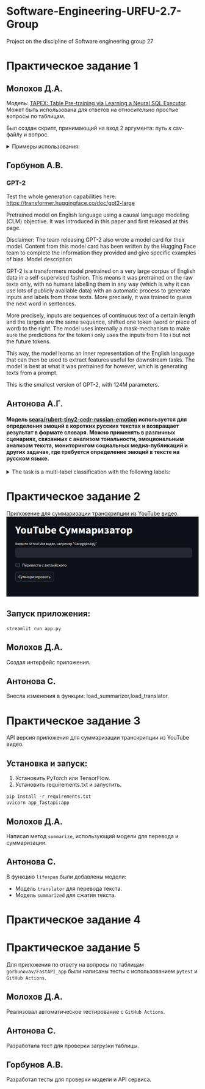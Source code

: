 # Software-Engineering-URFU-2.7-Group
Project on the discipline of Software engineering group 27

# Практическое задание 1

## Молохов Д.А.
Модель:
[TAPEX: Table Pre-training via Learning a Neural SQL Executor](https://huggingface.co/microsoft/tapex-base-finetuned-wikisql).
Может быть использована для ответов на относительно простые вопросы по таблицам.

Был создан скрипт, принимающий на вход 2 аргумента: путь к csv-файлу и вопрос.

<details>
  <summary>Примеры использования:</summary>

### [Top 50 Spotify Songs - 2019](https://www.kaggle.com/datasets/leonardopena/top50spotify2019)

|   Unnamed: 0 | Track.Name                                    | Artist.Name        | Genre           |   Beats.Per.Minute |   Energy |   Danceability |   Loudness..dB.. |   Liveness |   Valence. |   Length. |   Acousticness.. |   Speechiness. |   Popularity |
|--------------:|:---------------------------------------------|:--------------------|:-----------------|-------------------:|----------:|--------------:|-----------------:|-----------:|-----------:|----------:|-----------------:|--------------:|------------:|
|            0 | Señorita                                     | Shawn Mendes        | canadian pop     |                117 |        55 |            76 |               -6 |          8 |         75 |       191 |                4 |             3 |          79 |
|            1 | China                                        | Anuel AA            | reggaeton flow   |                105 |        81 |            79 |               -4 |          8 |         61 |       302 |                8 |             9 |          92 |
|            2 | boyfriend (with Social House)               | Ariana Grande       | dance pop        |                190 |        80 |            40 |               -4 |         16 |         70 |       186 |               12 |            46 |          85 |
|            3 | Beautiful People (feat. Khalid)             | Ed Sheeran          | pop              |                 93 |        65 |            64 |               -8 |          8 |         55 |       198 |               12 |            19 |          86 |
|            4 | Goodbyes (Feat. Young Thug)                  | Post Malone         | dfw rap          |                150 |        65 |            58 |               -4 |         11 |         18 |       175 |               45 |             7 |          94 |
|            5 | I Don't Care (with Justin Bieber)            | Ed Sheeran          | pop              |                102 |        68 |            80 |               -5 |          9 |         84 |       220 |                9 |             4 |          84 |
|            6 | Ransom                                       | Lil Tecca           | trap music       |                180 |        64 |            75 |               -6 |          7 |         23 |       131 |                2 |            29 |          92 |
|            7 | How Do You Sleep?                            | Sam Smith           | pop              |                111 |        68 |            48 |               -5 |          8 |         35 |       202 |               15 |             9 |          90 |
|            8 | Old Town Road - Remix                        | Lil Nas X           | country rap      |                136 |        62 |            88 |               -6 |         11 |         64 |       157 |                5 |            10 |          87 |
|            9 | bad guy                                     | Billie Eilish       | electropop       |                135 |        43 |            70 |              -11 |         10 |         56 |       194 |               33 |            38 |          95 |
|           10 | Callaita                                    | Bad Bunny           | reggaeton        |                176 |        62 |            61 |               -5 |         24 |         24 |       251 |               60 |            31 |          93 |
|           11 | Loco Contigo (feat. J. Balvin & Tyga)        | DJ Snake            | dance pop        |                 96 |        71 |            82 |               -4 |         15 |         38 |       185 |               28 |             7 |          86 |
|           12 | Someone You Loved                           | Lewis Capaldi       | pop              |                110 |        41 |            50 |               -6 |         11 |         45 |       182 |               75 |             3 |          88 |
|           13 | Otro Trago - Remix                          | Sech                | panamanian pop   |                176 |        79 |            73 |               -2 |          6 |         76 |       288 |                7 |            20 |          87 |
|           14 | Money In The Grave (Drake ft. Rick Ross)    | Drake               | canadian hip hop |                101 |        50 |            83 |               -4 |         12 |         10 |       205 |               10 |             5 |          92 |
|           15 | No Guidance (feat. Drake)                   | Chris Brown         | dance pop        |                 93 |        45 |            70 |               -7 |         16 |         14 |       261 |               12 |            15 |          82 |
|           16 | LA CANCIÓN                                  | J Balvin            | latin            |                176 |        65 |            75 |               -6 |         11 |         43 |       243 |               15 |            32 |          90 |
|           17 | Sunflower - Spider-Man: Into the Spider-Verse | Post Malone         | dfw rap          |                 90 |        48 |            76 |               -6 |          7 |         91 |       158 |               56 |             5 |          91 |
|           18 | Lalala                                     | Y2K                | canadian hip hop |                130 |        39 |            84 |               -8 |         14 |         50 |       161 |               18 |             8 |          88 |
|           19 | Truth Hurts                                | Lizzo               | escape room      |                158 |        62 |            72 |               -3 |         12 |         41 |       173 |               11 |            11 |          91 |

```
python table.py spotify_top_50.csv "How many dance pop songs are there?"
# [' 3.0']

python table.py spotify_top_50.csv 'Who is the artist of a song named "Someone you loved"?'
# [' lewis capaldi']
```

### [Titanic Dataset](https://www.kaggle.com/datasets/brendan45774/test-file/)

|   PassengerId |   Survived |   Pclass | Name                                               | Sex    |   Age |   SibSp |   Parch | Ticket          |   Fare | Cabin   | Embarked   |
|--------------:|-----------:|---------:|:---------------------------------------------------|:-------|------:|--------:|--------:|:----------------|-------:|:--------|:-----------|
|           892 |          0 |        3 | Kelly, Mr. James                                  | male   |  34.5 |       0 |       0 | 330911          | 7.8292 | nan     | Q          |
|           893 |          1 |        3 | Wilkes, Mrs. James (Ellen Needs)                  | female |  47   |       1 |       0 | 363272          | 7     | nan     | S          |
|           894 |          0 |        2 | Myles, Mr. Thomas Francis                         | male   |  62   |       0 |       0 | 240276          | 9.6875 | nan     | Q          |
|           895 |          0 |        3 | Wirz, Mr. Albert                                  | male   |  27   |       0 |       0 | 315154          | 8.6625 | nan     | S          |
|           896 |          1 |        3 | Hirvonen, Mrs. Alexander (Helga E Lindqvist)     | female |  22   |       1 |       1 | 3101298         | 12.2875 | nan     | S          |
|           897 |          0 |        3 | Svensson, Mr. Johan Cervin                        | male   |  14   |       0 |       0 | 7538            | 9.225  | nan     | S          |
|           898 |          1 |        3 | Connolly, Miss. Kate                              | female |  30   |       0 |       0 | 330972          | 7.6292 | nan     | Q          |
|           899 |          0 |        2 | Caldwell, Mr. Albert Francis                     | male   |  26   |       1 |       1 | 248738          | 29     | nan     | S          |
|           900 |          1 |        3 | Abrahim, Mrs. Joseph (Sophie Halaut Easu)         | female |  18   |       0 |       0 | 2657            | 7.2292 | nan     | C          |
|           901 |          0 |        3 | Davies, Mr. John Samuel                           | male   |  21   |       2 |       0 | A/4 48871       | 24.15  | nan     | S          |
|           902 |          0 |        3 | Ilieff, Mr. Ylio                                  | male   |   0   |       0 |       0 | 349220          | 7.8958 | nan     | S          |
|           903 |          0 |        1 | Jones, Mr. Charles Cresson                        | male   |  46   |       0 |       0 | 694             | 26     | nan     | S          |
|           904 |          1 |        1 | Snyder, Mrs. John Pillsbury (Nelle Stevenson)    | female |  23   |       1 |       0 | 21228           | 82.2667 | B45    | S          |
|           905 |          0 |        2 | Howard, Mr. Benjamin                              | male   |  63   |       1 |       0 | 24065           | 26     | nan     | S          |
|           906 |          1 |        1 | Chaffee, Mrs. Herbert Fuller (Carrie Constance... | female |  47   |       1 |       0 | W.E.P. 5734     | 61.175  | E31    | S          |
|           907 |          1 |        2 | del Carlo, Mrs. Sebastiano (Argenia Genovesi)    | female |  24   |       1 |       0 | SC/PARIS 2167   | 27.7208 | nan     | C          |
|           908 |          0 |        2 | Keane, Mr. Daniel                                | male   |  35   |       0 |       0 | 233734          | 12.35  | nan     | Q          |
|           909 |          0 |        3 | Assaf, Mr. Gerios                                | male   |  21   |       0 |       0 | 2692            | 7.225  | nan     | C          |
|           910 |          1 |        3 | Ilmakangas, Miss. Ida Livija                     | female |  27   |       1 |       0 | STON/O2. 3101270 | 7.925  | nan     | S          |
|           911 |          1 |        3 | Assaf Khalil, Mrs. Mariana (Miriam")"            | female |  45   |       0 |       0 | 2696            | 7.225  | nan     | C          |

```
python table.py titanic.csv "What is the passengerid of Mr. Daniel Keane?"
# [' 908.0']

python table.py titanic.csv "What is the age of a person with the ticket '24065'?"
# [' 63.0']
```

</details>

## Горбунов А.В.
### GPT-2

Test the whole generation capabilities here: https://transformer.huggingface.co/doc/gpt2-large

Pretrained model on English language using a causal language modeling (CLM) objective. It was introduced in this paper and first released at this page.

Disclaimer: The team releasing GPT-2 also wrote a model card for their model. Content from this model card has been written by the Hugging Face team to complete the information they provided and give specific examples of bias.
Model description

GPT-2 is a transformers model pretrained on a very large corpus of English data in a self-supervised fashion. This means it was pretrained on the raw texts only, with no humans labelling them in any way (which is why it can use lots of publicly available data) with an automatic process to generate inputs and labels from those texts. More precisely, it was trained to guess the next word in sentences.

More precisely, inputs are sequences of continuous text of a certain length and the targets are the same sequence, shifted one token (word or piece of word) to the right. The model uses internally a mask-mechanism to make sure the predictions for the token i only uses the inputs from 1 to i but not the future tokens.

This way, the model learns an inner representation of the English language that can then be used to extract features useful for downstream tasks. The model is best at what it was pretrained for however, which is generating texts from a prompt.

This is the smallest version of GPT-2, with 124M parameters. 

## Антонова А.Г.
#### Модель [seara/rubert-tiny2-cedr-russian-emotion](https://huggingface.co/seara/rubert-tiny2-cedr-russian-emotion) используется для определения эмоций в коротких русских текстах и возвращает результат в формате словаря. Можно применять в различных сценариях, связанных с анализом тональности, эмоциональным анализом текста, мониторингом социальных медиа-публикаций и других задачах, где требуется определение эмоций в тексте на русском языке.
<details>
<summary> The task is a multi-label classification with the following labels:</summary>

```
0: no_emotion
1: joy
2: sadness
3: surprise
4: fear
5: anger
```
Label to Russian label:

```
no_emotion: нет эмоции
joy: радость
sadness: грусть
surprise: удивление
fear: страх
anger: злость
```
</details>


# Практическое задание 2
Приложение для суммаризации транскрипции из YouTube видео.
![Alt text](images/app.png)

## Запуск приложения:
```
streamlit run app.py
```

## Молохов Д.А.
Создал интерфейс приложения.

## Антонова С.
Внесла изменения в функции: load_summarizer,load_translator.

# Практическое задание 3
API версия приложения для суммаризации транскрипции из YouTube видео.

## Установка и запуск:
1. Установить PyTorch или TensorFlow.
2. Установить requirements.txt и запустить.
```
pip install -r requirements.txt
uvicorn app_fastapi:app
```

## Молохов Д.А.
Написал метод `summarize`, использующий модели для перевода и суммаризации.

## Антонова С.
В функцию `lifespan` были добавлены модели:
- Модель `translator` для перевода текста.
- Модель `summarized` для сжатия текста.

# Практическое задание 4


# Практическое задание 5
Для приложения по ответу на вопросы по таблицам `gorbunovav/FastAPI_app` были написаны тесты с использованием `pytest` и `GitHub Actions`.

## Молохов Д.А.
Реализовал автоматическое тестирование с `GitHub Actions`.

## Антонова С.
Разработала тест для проверки загрузки таблицы.

## Горбунов А.В.
Разработал тесты для проверки модели и API сервиса.
